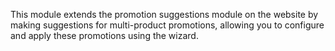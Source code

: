This module extends the promotion suggestions module on the website by
making suggestions for multi-product promotions, allowing you to
configure and apply these promotions using the wizard.
